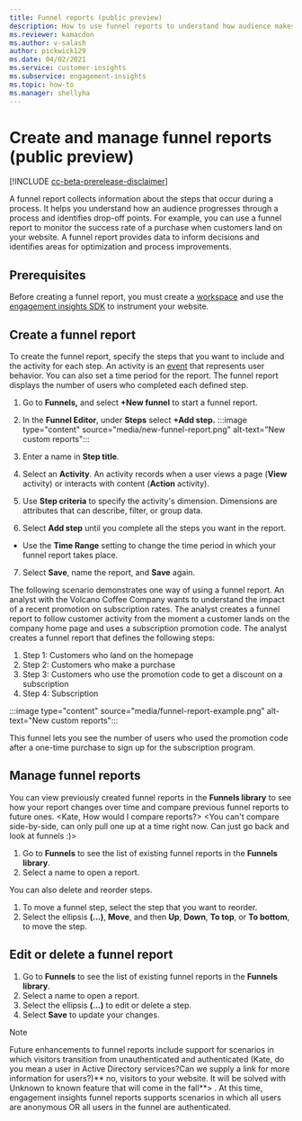 ```yaml
---
title: Funnel reports (public preview)
description: How to use funnel reports to understand how audience makes decisions.
ms.reviewer: kamacdon
ms.author: v-salash
author: pickwick129
ms.date: 04/02/2021
ms.service: customer-insights
ms.subservice: engagement-insights 
ms.topic: how-to
ms.manager: shellyha 
---
```


# Create and manage funnel reports (public preview)

[!INCLUDE [cc-beta-prerelease-disclaimer](includes/cc-beta-prerelease-disclaimer.md)]

A funnel report collects information about the steps that occur during a process. It helps you understand how an audience progresses through a process and identifies drop-off points. For example, you can use a funnel report to monitor the success rate of a purchase when customers land on your website. A funnel report provides data to inform decisions and  identifies areas for optimization and process improvements.

## Prerequisites

Before creating a funnel report, you must create a [workspace](manage-environments-workspaces.md) and use the [engagement insights SDK](instrument-website.md) to instrument your website.

## Create a funnel report

To create the funnel report, specify the steps that you want to include and the activity for each step. An activity is an [event](glossary.md) that represents user behavior. You can also set a time period for the report. The funnel report displays the number of users who completed each defined step. 

1. Go to **Funnels,** and select **+New funnel** to start a funnel report.
1. In the **Funnel Editor**, under **Steps** select **+Add step.** 
:::image type="content" source="media/new-funnel-report.png" alt-text="New custom reports":::

1. Enter a name in  **Step title**.
1. Select an **Activity**. An activity records when a user views a page (**View** activity) or interacts with content (**Action** activity).
1. Use **Step criteria** to specify the activity's dimension. Dimensions are attributes that can describe, filter, or group data.

1. Select **Add step** until you complete all the steps you want in the report.

- Use the **Time Range** setting to change the time period in which your funnel report takes place.

7. Select **Save**, name the report, and **Save** again. 

The following scenario demonstrates one way of using a funnel report. An analyst with the Volcano Coffee Company wants to understand the impact of a recent promotion on subscription rates. The analyst creates a funnel report to follow customer activity from the moment a customer lands on the company home page and uses a subscription promotion code. The analyst creates a funnel report that defines the following steps:

1. Step 1: Customers who land on the homepage
2. Step 2: Customers who make a purchase
3. Step 3: Customers who use the promotion code to get a discount on a subscription
4. Step 4: Subscription

:::image type="content" source="media/funnel-report-example.png" alt-text="New custom reports":::
  
This funnel lets you see the number of users who used the promotion code after a one-time purchase to sign up for the subscription program.

## Manage funnel reports

You can view previously created funnel reports in the **Funnels library** to see how your report changes over time and compare previous funnel reports to future ones. <Kate, How would I compare reports?> <You can't compare side-by-side, can only pull one up at a time right now. Can just go back and look at funnels :)>

 1. Go to **Funnels** to see the list of existing funnel reports in the **Funnels library**.
 1. Select a name to open a report.

You can also delete and reorder steps.

1. To move a funnel step, select the step that you want to reorder.
1. Select the ellipsis **(...)**, **Move**, and then **Up**, **Down**, **To top**, or **To bottom**, to move the step.

## Edit or delete a funnel report


1. Go to **Funnels** to see the list of existing funnel reports in the **Funnels library**.
1. Select a name to open a report.
1. Select the ellipsis **(...)** to edit or delete a step.
1. Select **Save**  to update your changes.

> [!NOTE]
> Future enhancements to funnel reports include support for scenarios in which visitors transition from unauthenticated and authenticated (Kate, do you mean a user in Active Directory services?Can we supply a link for more information for users?)** no, visitors to your website. It will be solved with Unknown to known feature that will come in the fall**> . At this time, engagement insights funnel reports supports scenarios in which all users are anonymous OR all users in the funnel are authenticated.
